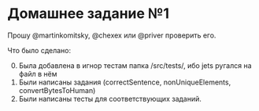# Домашнее задание №1

Прошу @martinkomitsky, @chexex или @priver проверить его.

Что было сделано:

0) Была добавлена в игнор тестам папка /src/tests/, ибо jets ругался на файл в нём
1) Были написаны задания (correctSentence, nonUniqueElements, convertBytesToHuman)
2) Были написаны тесты для соответствующих заданий.
